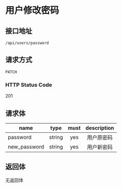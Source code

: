 # 用户修改密码

## 接口地址

```text
/api/users/password
```

## 请求方式

```text
PATCH
```

### HTTP Status Code

201

## 请求体

| name     | type     | must     | description |
|----------|:--------:|:--------:|:--------:|
| password | string   | yes      | 用户原密码 |
| new_password | string | yes    | 用户新密码 |

## 返回体

无返回体